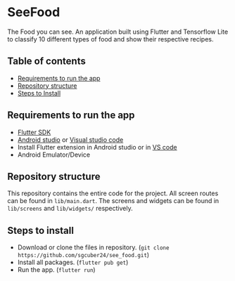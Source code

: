 # SeeFood

The Food you can see. An application built using Flutter and Tensorflow Lite to classify 10 different types of food and show their respective recipes.

## Table of contents

* [Requirements to run the app](#requirements)
* [Repository structure](#repository-structure)
* [Steps to Install](#steps)


## <a name="requirements"></a>Requirements to run the app ##

* [Flutter SDK](https://flutter.dev/docs/get-started/install)
* [Android studio](https://developer.android.com/studio/install) or [Visual studio code](https://code.visualstudio.com/download)
* Install Flutter extension in Android studio or in [VS code](https://marketplace.visualstudio.com/items?itemName=Dart-Code.flutter)
* Android Emulator/Device

## <a name="repository-structure"></a>Repository structure ##

This repository contains the entire code for the project. All screen routes can be found in ```lib/main.dart```. The screens and widgets can be found in ```lib/screens``` and ```lib/widgets/``` respectively.

## <a name="steps"></a>Steps to install ##

* Download or clone the files in repository. (```git clone https://github.com/sgcuber24/see_food.git```)
* Install all packages. (```flutter pub get```)
* Run the app. (```flutter run```)
